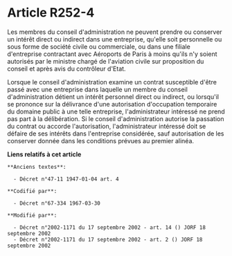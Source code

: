 # Article R252-4

Les membres du conseil d'administration ne peuvent prendre ou conserver un intérêt direct ou indirect dans une entreprise,
qu'elle soit personnelle ou sous forme de société civile ou commerciale, ou dans une filiale d'entreprise contractant avec
Aéroports de Paris à moins qu'ils n'y soient autorisés par le ministre chargé de l'aviation civile sur proposition du conseil
et après avis du contrôleur d'Etat.

Lorsque le conseil d'administration examine un contrat susceptible d'être passé avec une entreprise dans laquelle un membre
du conseil d'administration détient un intérêt personnel direct ou indirect, ou lorsqu'il se prononce sur la délivrance d'une
autorisation d'occupation temporaire du domaine public à une telle entreprise, l'administrateur intéressé ne prend pas part à
la délibération. Si le conseil d'administration autorise la passation du contrat ou accorde l'autorisation, l'administrateur
intéressé doit se défaire de ses intérêts dans l'entreprise considérée, sauf autorisation de les conserver donnée dans les
conditions prévues au premier alinéa.

**Liens relatifs à cet article**

	**Anciens textes**:

	  - Décret n°47-11 1947-01-04 art. 4

	**Codifié par**:

	  - Décret n°67-334 1967-03-30

	**Modifié par**:

	  - Décret n°2002-1171 du 17 septembre 2002 - art. 14 () JORF 18 septembre 2002
	  - Décret n°2002-1171 du 17 septembre 2002 - art. 2 () JORF 18 septembre 2002
